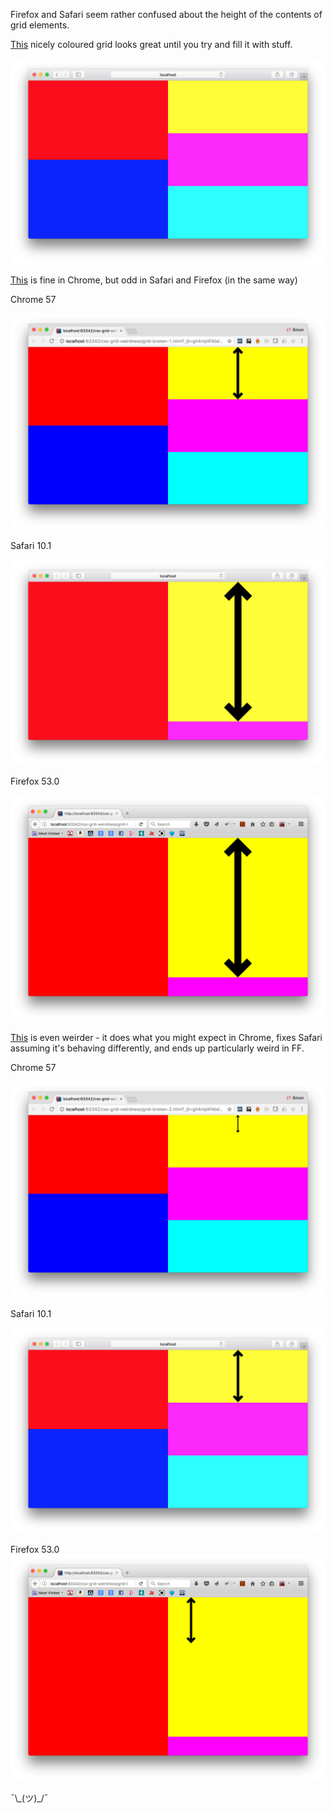 Firefox and Safari seem rather confused about the height of the contents of grid elements.

[This](grid.html) nicely coloured grid looks great until you try and fill it with stuff.

![Happy](happy-grid.png)

[This](grid-broken-1.html) is fine in Chrome, but odd in Safari and Firefox (in the same way)

Chrome 57

![Chrome 57 grid looking OK](grid-broken-1-chrome.png)

Safari 10.1

![Safari 10.1 grid looking weird](grid-broken-1-safari.png)

Firefox 53.0

![FF 53.0 grid looking similarly weird](grid-broken-1-ff.png)

[This](grid-broken-1.html) is even weirder - it does what you might expect in Chrome, fixes Safari assuming it's behaving differently, and ends up particularly weird in FF.

Chrome 57

![Chrome 57 grid looking sort of OK](grid-broken-2-chrome.png)

Safari 10.1

![Safari 10.1 grid looking maybe ok](grid-broken-2-safari.png)

Firefox 53.0
![FF 53.0 grid looking extra weird](grid-broken-2-ff.png)

¯\\\_(ツ)\_/¯
